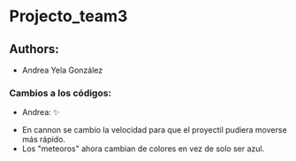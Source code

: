 # Projecto_team3
## Authors:
- Andrea Yela González 




### Cambios a los códigos:

- Andrea: :sparkles:
 * En cannon se cambio la velocidad para que el proyectil pudiera moverse más rápido.
 * Los "meteoros" ahora cambian de colores en vez de solo ser azul.  
